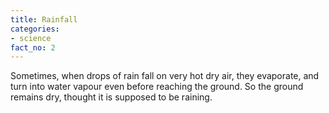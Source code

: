 ```yaml
---
title: Rainfall
categories:
- science
fact_no: 2
---
```


Sometimes, when drops of rain fall on very hot dry air, they evaporate, and turn into water vapour even before reaching the ground. So the ground remains dry, thought it is supposed to be raining.